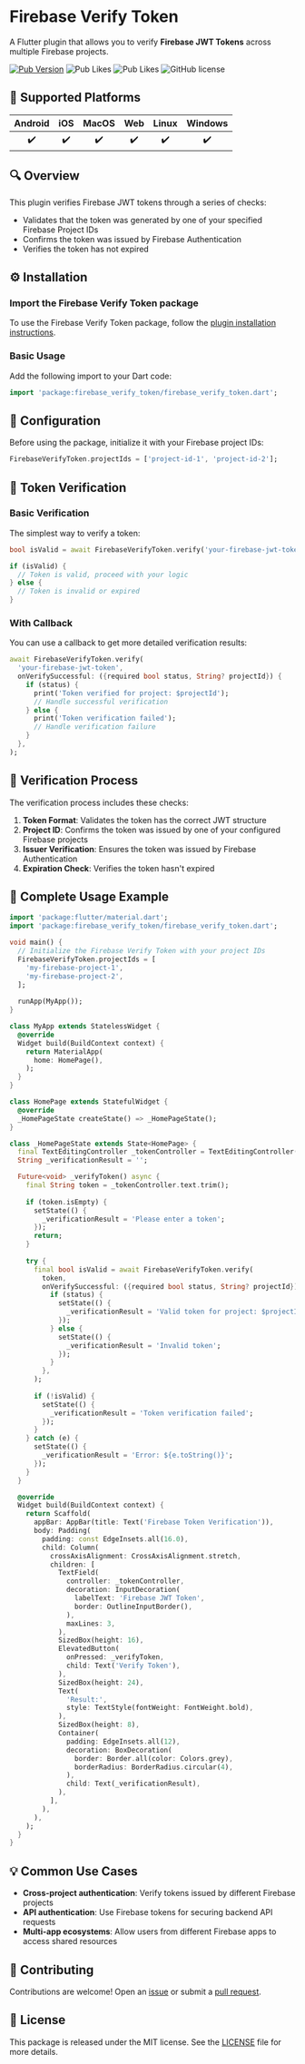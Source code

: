 # Firebase Verify Token

A Flutter plugin that allows you to verify **Firebase JWT Tokens** across multiple Firebase projects.

[![Pub Version](https://img.shields.io/pub/v/firebase_verify_token?style=flat-square&logo=dart)](https://pub.dev/packages/firebase_verify_token_dart)
![Pub Likes](https://img.shields.io/pub/likes/firebase_verify_token_dart)
![Pub Likes](https://img.shields.io/pub/points/firebase_verify_token_dart)
![GitHub license](https://img.shields.io/github/license/enzo-desimone/firebase_verify_token_dart?style=flat-square)

## 📱 Supported Platforms

| Android | iOS | MacOS | Web | Linux | Windows |
|:-------:|:---:|:-----:|:---:|:-----:|:-------:|
|    ✔️   |  ✔️  |   ✔️  |  ✔️  |   ✔️  |    ✔️   |

## 🔍 Overview

This plugin verifies Firebase JWT tokens through a series of checks:

- Validates that the token was generated by one of your specified Firebase Project IDs
- Confirms the token was issued by Firebase Authentication
- Verifies the token has not expired

## ⚙️ Installation

### Import the Firebase Verify Token package
To use the Firebase Verify Token package, follow the [plugin installation instructions](https://pub.dev/packages/firebase_verify_token/install).

### Basic Usage

Add the following import to your Dart code:
```dart
import 'package:firebase_verify_token/firebase_verify_token.dart';
```

## 🔐 Configuration

Before using the package, initialize it with your Firebase project IDs:

```dart
FirebaseVerifyToken.projectIds = ['project-id-1', 'project-id-2'];
```

## 🧩 Token Verification

### Basic Verification

The simplest way to verify a token:

```dart
bool isValid = await FirebaseVerifyToken.verify('your-firebase-jwt-token');

if (isValid) {
  // Token is valid, proceed with your logic
} else {
  // Token is invalid or expired
}
```

### With Callback

You can use a callback to get more detailed verification results:

```dart
await FirebaseVerifyToken.verify(
  'your-firebase-jwt-token',
  onVerifySuccessful: ({required bool status, String? projectId}) {
    if (status) {
      print('Token verified for project: $projectId');
      // Handle successful verification
    } else {
      print('Token verification failed');
      // Handle verification failure
    }
  },
);
```

## 📝 Verification Process

The verification process includes these checks:

1. **Token Format**: Validates the token has the correct JWT structure
2. **Project ID**: Confirms the token was issued by one of your configured Firebase projects
3. **Issuer Verification**: Ensures the token was issued by Firebase Authentication
4. **Expiration Check**: Verifies the token hasn't expired

## 🔄 Complete Usage Example

```dart
import 'package:flutter/material.dart';
import 'package:firebase_verify_token/firebase_verify_token.dart';

void main() {
  // Initialize the Firebase Verify Token with your project IDs
  FirebaseVerifyToken.projectIds = [
    'my-firebase-project-1',
    'my-firebase-project-2',
  ];
  
  runApp(MyApp());
}

class MyApp extends StatelessWidget {
  @override
  Widget build(BuildContext context) {
    return MaterialApp(
      home: HomePage(),
    );
  }
}

class HomePage extends StatefulWidget {
  @override
  _HomePageState createState() => _HomePageState();
}

class _HomePageState extends State<HomePage> {
  final TextEditingController _tokenController = TextEditingController();
  String _verificationResult = '';

  Future<void> _verifyToken() async {
    final String token = _tokenController.text.trim();
    
    if (token.isEmpty) {
      setState(() {
        _verificationResult = 'Please enter a token';
      });
      return;
    }
    
    try {
      final bool isValid = await FirebaseVerifyToken.verify(
        token,
        onVerifySuccessful: ({required bool status, String? projectId}) {
          if (status) {
            setState(() {
              _verificationResult = 'Valid token for project: $projectId';
            });
          } else {
            setState(() {
              _verificationResult = 'Invalid token';
            });
          }
        },
      );
      
      if (!isValid) {
        setState(() {
          _verificationResult = 'Token verification failed';
        });
      }
    } catch (e) {
      setState(() {
        _verificationResult = 'Error: ${e.toString()}';
      });
    }
  }

  @override
  Widget build(BuildContext context) {
    return Scaffold(
      appBar: AppBar(title: Text('Firebase Token Verification')),
      body: Padding(
        padding: const EdgeInsets.all(16.0),
        child: Column(
          crossAxisAlignment: CrossAxisAlignment.stretch,
          children: [
            TextField(
              controller: _tokenController,
              decoration: InputDecoration(
                labelText: 'Firebase JWT Token',
                border: OutlineInputBorder(),
              ),
              maxLines: 3,
            ),
            SizedBox(height: 16),
            ElevatedButton(
              onPressed: _verifyToken,
              child: Text('Verify Token'),
            ),
            SizedBox(height: 24),
            Text(
              'Result:',
              style: TextStyle(fontWeight: FontWeight.bold),
            ),
            SizedBox(height: 8),
            Container(
              padding: EdgeInsets.all(12),
              decoration: BoxDecoration(
                border: Border.all(color: Colors.grey),
                borderRadius: BorderRadius.circular(4),
              ),
              child: Text(_verificationResult),
            ),
          ],
        ),
      ),
    );
  }
}
```

## 💡 Common Use Cases

- **Cross-project authentication**: Verify tokens issued by different Firebase projects
- **API authentication**: Use Firebase tokens for securing backend API requests
- **Multi-app ecosystems**: Allow users from different Firebase apps to access shared resources

## 🤝 Contributing

Contributions are welcome! Open an [issue](https://github.com/your-username/firebase_verify_token/issues) or submit a [pull request](https://github.com/your-username/firebase_verify_token/pulls).

## 📃 License

This package is released under the MIT license. See the [LICENSE](https://github.com/enzo-desimone/firebase_verify_token_dart/blob/master/LICENSE) file for more details.